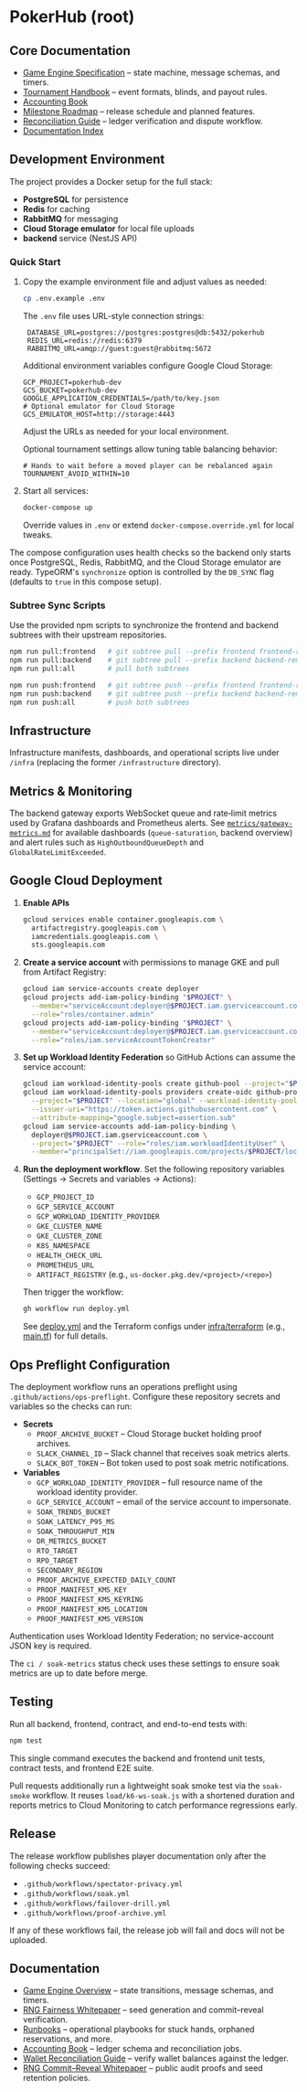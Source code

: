 # PokerHub (root)

## Core Documentation

- [Game Engine Specification](docs/game-engine-spec.md) – state machine, message schemas, and timers.
- [Tournament Handbook](docs/handbook/tournament-handbook.md) – event formats, blinds, and payout rules.
- [Accounting Book](docs/accounting-book.md)
- [Milestone Roadmap](docs/roadmap.md) – release schedule and planned features.
- [Reconciliation Guide](docs/handbook/reconciliation-guide.md) – ledger verification and dispute workflow.
- [Documentation Index](docs/index.md)

## Development Environment

The project provides a Docker setup for the full stack:

- **PostgreSQL** for persistence
- **Redis** for caching
- **RabbitMQ** for messaging
 - **Cloud Storage emulator** for local file uploads
- **backend** service (NestJS API)

### Quick Start

1. Copy the example environment file and adjust values as needed:

   ```bash
   cp .env.example .env
   ```

   The `.env` file uses URL-style connection strings:

   ```
    DATABASE_URL=postgres://postgres:postgres@db:5432/pokerhub
    REDIS_URL=redis://redis:6379
    RABBITMQ_URL=amqp://guest:guest@rabbitmq:5672
    ```

    Additional environment variables configure Google Cloud Storage:

    ```
    GCP_PROJECT=pokerhub-dev
    GCS_BUCKET=pokerhub-dev
    GOOGLE_APPLICATION_CREDENTIALS=/path/to/key.json
    # Optional emulator for Cloud Storage
    GCS_EMULATOR_HOST=http://storage:4443
    ```

    Adjust the URLs as needed for your local environment.

    Optional tournament settings allow tuning table balancing behavior:

    ```
    # Hands to wait before a moved player can be rebalanced again
    TOURNAMENT_AVOID_WITHIN=10
    ```

2. Start all services:

   ```bash
   docker-compose up
   ```

   Override values in `.env` or extend `docker-compose.override.yml` for local tweaks.

  The compose configuration uses health checks so the backend only starts once PostgreSQL, Redis, RabbitMQ, and the Cloud Storage emulator are
  ready. TypeORM's `synchronize` option is controlled by the `DB_SYNC` flag (defaults to `true` in this compose setup).

### Subtree Sync Scripts

Use the provided npm scripts to synchronize the frontend and backend subtrees with their upstream repositories.

```bash
npm run pull:frontend   # git subtree pull --prefix frontend frontend-remote main --squash
npm run pull:backend    # git subtree pull --prefix backend backend-remote main --squash
npm run pull:all        # pull both subtrees

npm run push:frontend   # git subtree push --prefix frontend frontend-remote main
npm run push:backend    # git subtree push --prefix backend backend-remote main
npm run push:all        # push both subtrees
```

## Infrastructure

Infrastructure manifests, dashboards, and operational scripts live under
`/infra` (replacing the former `/infrastructure` directory).

## Metrics & Monitoring

The backend gateway exports WebSocket queue and rate‑limit metrics used by
Grafana dashboards and Prometheus alerts. See [`metrics/gateway-metrics.md`](metrics/gateway-metrics.md)
for available dashboards (`queue-saturation`, backend overview) and alert rules
such as `HighOutboundQueueDepth` and `GlobalRateLimitExceeded`.

## Google Cloud Deployment

1. **Enable APIs**

   ```bash
   gcloud services enable container.googleapis.com \
     artifactregistry.googleapis.com \
     iamcredentials.googleapis.com \
     sts.googleapis.com
   ```

2. **Create a service account** with permissions to manage GKE and pull from
   Artifact Registry:

   ```bash
   gcloud iam service-accounts create deployer
   gcloud projects add-iam-policy-binding "$PROJECT" \
     --member="serviceAccount:deployer@$PROJECT.iam.gserviceaccount.com" \
     --role="roles/container.admin"
   gcloud projects add-iam-policy-binding "$PROJECT" \
     --member="serviceAccount:deployer@$PROJECT.iam.gserviceaccount.com" \
     --role="roles/iam.serviceAccountTokenCreator"
   ```

3. **Set up Workload Identity Federation** so GitHub Actions can assume the
   service account:

   ```bash
   gcloud iam workload-identity-pools create github-pool --project="$PROJECT" --location="global"
   gcloud iam workload-identity-pools providers create-oidc github-provider \
     --project="$PROJECT" --location="global" --workload-identity-pool="github-pool" \
     --issuer-uri="https://token.actions.githubusercontent.com" \
     --attribute-mapping="google.subject=assertion.sub"
   gcloud iam service-accounts add-iam-policy-binding \
     deployer@$PROJECT.iam.gserviceaccount.com \
     --project="$PROJECT" --role="roles/iam.workloadIdentityUser" \
     --member="principalSet://iam.googleapis.com/projects/$PROJECT/locations/global/workloadIdentityPools/github-pool/attribute.repository/OWNER/REPO"
   ```

4. **Run the deployment workflow**. Set the following repository variables
   (Settings → Secrets and variables → Actions):

   - `GCP_PROJECT_ID`
   - `GCP_SERVICE_ACCOUNT`
   - `GCP_WORKLOAD_IDENTITY_PROVIDER`
   - `GKE_CLUSTER_NAME`
   - `GKE_CLUSTER_ZONE`
   - `K8S_NAMESPACE`
   - `HEALTH_CHECK_URL`
   - `PROMETHEUS_URL`
   - `ARTIFACT_REGISTRY` (e.g., `us-docker.pkg.dev/<project>/<repo>`)

   Then trigger the workflow:

   ```bash
   gh workflow run deploy.yml
   ```

   See [deploy.yml](.github/workflows/deploy.yml) and the Terraform configs
   under [infra/terraform](infra/terraform/) (e.g.,
   [main.tf](infra/terraform/main.tf)) for full details.

## Ops Preflight Configuration

The deployment workflow runs an operations preflight using
`.github/actions/ops-preflight`. Configure these repository secrets and
variables so the checks can run:

- **Secrets**
  - `PROOF_ARCHIVE_BUCKET` – Cloud Storage bucket holding proof archives.
  - `SLACK_CHANNEL_ID` – Slack channel that receives soak metrics alerts.
  - `SLACK_BOT_TOKEN` – Bot token used to post soak metric notifications.
- **Variables**
  - `GCP_WORKLOAD_IDENTITY_PROVIDER` – full resource name of the workload identity provider.
  - `GCP_SERVICE_ACCOUNT` – email of the service account to impersonate.
  - `SOAK_TRENDS_BUCKET`
  - `SOAK_LATENCY_P95_MS`
  - `SOAK_THROUGHPUT_MIN`
  - `DR_METRICS_BUCKET`
  - `RTO_TARGET`
  - `RPO_TARGET`
  - `SECONDARY_REGION`
  - `PROOF_ARCHIVE_EXPECTED_DAILY_COUNT`
  - `PROOF_MANIFEST_KMS_KEY`
  - `PROOF_MANIFEST_KMS_KEYRING`
  - `PROOF_MANIFEST_KMS_LOCATION`
  - `PROOF_MANIFEST_KMS_VERSION`

Authentication uses Workload Identity Federation; no service-account JSON key is required.

The `ci / soak-metrics` status check uses these settings to ensure soak metrics
are up to date before merge.

## Testing

Run all backend, frontend, contract, and end-to-end tests with:

```bash
npm test
```

This single command executes the backend and frontend unit tests, contract tests, and frontend E2E suite.

Pull requests additionally run a lightweight soak smoke test via the
`soak-smoke` workflow. It reuses `load/k6-ws-soak.js` with a shortened
duration and reports metrics to Cloud Monitoring to catch performance
regressions early.

## Release

The release workflow publishes player documentation only after the following
checks succeed:

- `.github/workflows/spectator-privacy.yml`
- `.github/workflows/soak.yml`
- `.github/workflows/failover-drill.yml`
- `.github/workflows/proof-archive.yml`

If any of these workflows fail, the release job will fail and docs will not be
uploaded.

## Documentation

- [Game Engine Overview](docs/game-engine.md) – state transitions, message schemas, and timers.
- [RNG Fairness Whitepaper](docs/rng-fairness.md) – seed generation and commit–reveal verification.
- [Runbooks](docs/runbooks/) – operational playbooks for stuck hands, orphaned reservations, and more.
- [Accounting Book](docs/accounting-book.md) – ledger schema and reconciliation jobs.
- [Wallet Reconciliation Guide](docs/player/wallet-reconciliation.md) – verify wallet balances against the ledger.
- [RNG Commit–Reveal Whitepaper](docs/player/rng-whitepaper.md) – public audit proofs and seed retention policies.

